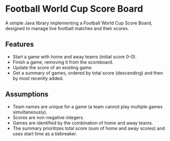 # Football World Cup Score Board

A simple Java library implementing a Football World Cup Score Board, designed to manage live football matches and their scores.

## Features
- Start a game with home and away teams (initial score 0-0).
- Finish a game, removing it from the scoreboard.
- Update the score of an existing game.
- Get a summary of games, ordered by total score (descending) and then by most recently added.

## Assumptions
- Team names are unique for a game (a team cannot play multiple games simultaneously).
- Scores are non-negative integers.
- Games are identified by the combination of home and away teams.
- The summary prioritizes total score (sum of home and away scores) and uses start time as a tiebreaker.